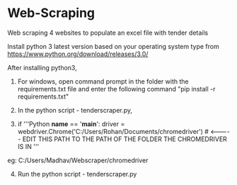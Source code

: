 # Web-Scraping
Web scraping 4 websites to populate an excel file with tender details

Install python 3 latest version based on your operating system type from https://www.python.org/download/releases/3.0/

After installing python3,
1. For windows, open command prompt in the folder with the requirements.txt file and enter the following command "pip install -r requirements.txt"

2. In the python script - tenderscraper.py,

3. if
'''Python
__name__ == '__main__':
	driver = webdriver.Chrome('C:/Users/Rohan/Documents/chromedriver') # <----- EDIT THIS PATH TO THE PATH OF THE FOLDER THE CHROMEDRIVER IS IN 
'''

eg: C:/Users/Madhav/Webscraper/chromedriver

4. Run the python script - tenderscraper.py

